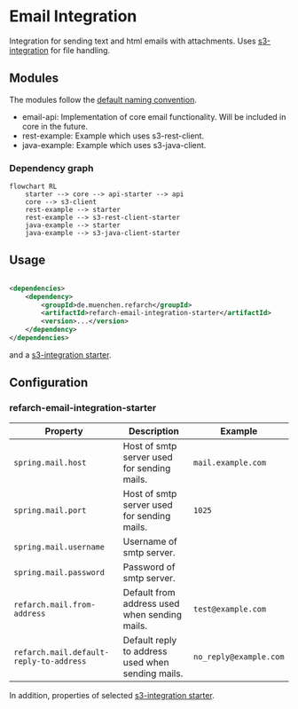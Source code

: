 # Email Integration

Integration for sending text and html emails with attachments. Uses [s3-integration](./s3.md) for file
handling.

## Modules

The modules follow the [default naming convention](./index.md#naming-conventions).

- email-api: Implementation of core email functionality. Will be included in core in the future.
- rest-example: Example which uses s3-rest-client.
- java-example: Example which uses s3-java-client.

### Dependency graph

```mermaid
flowchart RL
    starter --> core --> api-starter --> api
    core --> s3-client
    rest-example --> starter
    rest-example --> s3-rest-client-starter
    java-example --> starter
    java-example --> s3-java-client-starter
```

## Usage

```xml

<dependencies>
    <dependency>
        <groupId>de.muenchen.refarch</groupId>
        <artifactId>refarch-email-integration-starter</artifactId>
        <version>...</version>
    </dependency>
</dependencies>
```

and a [s3-integration starter](./s3.md#usage).

## Configuration

### refarch-email-integration-starter

| Property                                | Description                                       | Example                |
|-----------------------------------------|---------------------------------------------------|------------------------|
| `spring.mail.host`                      | Host of smtp server used for sending mails.       | `mail.example.com`     |
| `spring.mail.port`                      | Host of smtp server used for sending mails.       | `1025`                 |
| `spring.mail.username`                  | Username of smtp server.                          |                        |
| `spring.mail.password`                  | Password of smtp server.                          |                        |
| `refarch.mail.from-address`             | Default from address used when sending mails.     | `test@example.com`     |
| `refarch.mail.default-reply-to-address` | Default reply to address used when sending mails. | `no_reply@example.com` |

In addition, properties of selected [s3-integration starter](./s3.md#usage).
